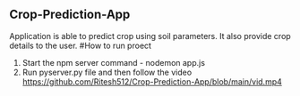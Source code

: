 ## Crop-Prediction-App
Application is able to predict crop using soil parameters. It also provide crop details to the user. 
#How to run proect
1. Start the npm server 
command - nodemon app.js
2. Run pyserver.py file
and then follow the video
https://github.com/Ritesh512/Crop-Prediction-App/blob/main/vid.mp4

